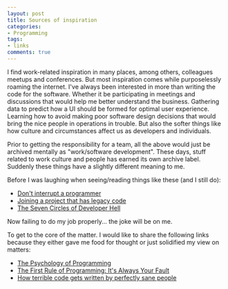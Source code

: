 ```yaml
---
layout: post
title: Sources of inspiration
categories:
- Programming
tags:
- links
comments: true
---
```


I find work-related inspiration in many places, among others, colleagues
meetups and conferences. But most inspiration comes while purposelessly
roaming the internet. I've always been interested in more than
writing the code for the software. Whether it be participating in
meetings and discussions that would help me better understand the
business. Gathering data to predict how a UI should be formed for
optimal user experience. Learning how to avoid making poor software
design decisions that would bring the nice people in operations in
trouble. But also the softer things like how culture and circumstances
affect us as developers and individuals.

Prior to getting the responsibility for a team, all the above would just
be archived mentally as "work/software development". These days, stuff
related to work culture and people has earned its own archive
label. Suddenly these things have a slightly different meaning to me.

Before I was laughing when seeing/reading things like these (and I
still do):

- [Don't interrupt a programmer][1]
- [Joining a project that has legacy code][2]
- [The Seven Circles of Developer Hell][3]

Now failing to do my job properly... the joke will be on me.

To get to the core of the matter. I would like to share the following
links because they either gave me food for thought or just solidified
my view on matters:

- [The Psychology of Programming][4]
- [The First Rule of Programming: It's Always Your Fault][5]
- [How terrible code gets written by perfectly sane people][6]

[1]: http://twitpic.com/dj27dh
[2]: https://twitter.com/SoManyHs/status/754067169453846528
[3]: https://blog.toggl.com/2017/02/seven-circles-of-developer-hell/
[4]: https://blog.dmbcllc.com/the-psychology-of-programming/
[5]: https://blog.codinghorror.com/the-first-rule-of-programming-its-always-your-fault/
[6]: http://chrismm.com/blog/how-terrible-code-gets-written-by-perfectly-sane-people/
